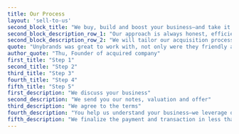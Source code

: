 ```yaml
---
title: Our Process
layout: 'sell-to-us'
second_block_title: "We buy, build and boost your business—and take it to new heights"
second_block_description_row_1: "Our approach is always honest, efficient and collaborative. We envision your brand to grow as fast and sustainably as possible—fairness and integrity are the guiding principles behind everything we do, including our transactions."
second_block_description_row_2: "We will tailor our acquisition process to the particularities of your company. Together, we complete every step of the journey."
quote: "Unybrands was great to work with, not only were they friendly and responsive throughout the process, they also shared their growth strategy and really made me feel like I would be leaving my business in good hands. The whole process took less than 3 weeks from offer to receiving the funds in my account!"
author_quote: "Thu, Founder of acquired company"
first_title: "Step 1"
second_title: "Step 2"
third_title: "Step 3"
fourth_title: "Step 4"
fifth_title: "Step 5"
first_description: "We discuss your business"
second_description: "We send you our notes, valuation and offer"
third_description: "We agree to the terms"
fourth_description: "You help us understand your business—we leverage our industry knowledge to design and develop the best growth strategy"
fifth_description: "We finalize the payment and transaction in less than 4 weeks. Immediately after we begin integrating your brand onto the unybrands platform"
---
```


